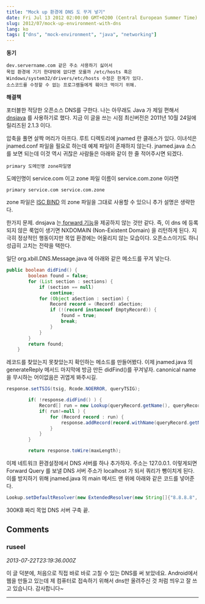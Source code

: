 ```yaml
---
title: "Mock up 환경에 DNS 도 꾸겨 넣기"
date: Fri Jul 13 2012 02:00:00 GMT+0200 (Central European Summer Time)
slug: 2012/07/mock-up-environment-with-dns
lang: ko
tags: ["dns", "mock-environment", "java", "networking"]
---
```


**동기**

	dev.servername.com 같은 주소 사용하기 싫어서
	목업 환경에 기기 한대밖에 없다면 모를까 /etc/hosts 혹은 Windows/system32/drivers/etc/hosts 수정은 한계가 있다.
	소스코드를 수정할 수 없는 프로그램들에게 훼이크 먹이기 위해.

**해결책**

포터블한 적당한 오픈소스 DNS를 구한다. 나는 아무래도 Java 가 제일 편해서 [dnsjava](http://www.xbill.org/dnsjava/) 를 사용하기로 했다. 지금 이 글을 쓰는 시점 최신버전은 2011년 10월 24일에 릴리즈된 2.1.3 이다.

압축을 풀면 살짝 머리가 아프다. 루트 디렉토리에 jnamed 란 클래스가 있다. 이녀석은 jnamed.conf 파일을 필요로 하는데 예제 파일이 존재하지 않는다. jnamed.java 소스를 보면 되는데 이것 역시 귀찮은 사람들은 아래와 같이 한 줄 적어주시면 되겠다.


```
primary 도메인명 zone파일명
```


도메인명이 service.com 이고 zone 파일 이름이 service.com.zone 이라면


```
primary service.com service.com.zone
```


zone 파일은 [ISC BIND](http://www.isc.org/software/bind/) 의 zone 파일을 그대로 사용할 수 있으니 추가 설명은 생략한다.

한가지 문제. dnsjava 는[ forward 기능](http://technet.microsoft.com/en-us/library/cc782142(v=ws.10).aspx)을 제공하지 않는 것만 같다. 즉, 이 dns 에 등록되지 않은 룩업이 생기면 NXDOMAIN (Non-Existent Domain) 을 리턴하게 된다. 지극히 정상적인 행동이지만 목업 환경에는 어울리지 않는 모습이다. 오픈소스이기도 하니 성급히 고치는 전략을 택한다.

일단 org.xbill.DNS.Message.java 에 아래와 같은 메소드를 꾸겨 넣는다.



```java
public boolean didFind() {
		boolean found = false;
		for (List section : sections) {
			if (section == null)
				continue;
			for (Object aSection : section) {
				Record record = (Record) aSection;
				if (!(record instanceof EmptyRecord)) {
					found = true;
					break;
				}
			}
		}
		return found;
	}
```



레코드를 찾았는지 못찾았는지 확인하는 메소드를 만들어봤다. 이제 jnamed.java 의 generateReply 메서드 마지막에 방금 만든 didFind()를 꾸겨넣자. canonical name 을 무시하는 어이없음은 귀엽게 봐주시길. 



```java
response.setTSIG(tsig, Rcode.NOERROR, queryTSIG);

		if( !response.didFind() ) {
			Record[] run = new Lookup(queryRecord.getName(), queryRecord.getType()).run();
			if( run!=null ) {
				for (Record record : run) {
					response.addRecord(record.withName(queryRecord.getName()), Section.ANSWER);
				}
			}
		}

		return response.toWire(maxLength);
```



이제 네트워크 환경설정에서 DNS 서버를 하나 추가하자. 주소는 127.0.0.1. 이렇게되면 Forward Query 를 보낼 DNS 서버 주소가 localhost 가 되서 쿼리가 뺑이치게 된다. 이를 방지하기 위해 jnamed.java 의 main 메서드 맨 위에 아래와 같은 코드를 넣어준다.



```java
Lookup.setDefaultResolver(new ExtendedResolver(new String[]{"8.8.8.8", "168.126.63.1"}));
```



300KB 짜리 목업 DNS 서버 구축 끝.

## Comments

### ruseel
*2013-07-22T23:19:36.000Z*

이 글 덕분에, 처음으로 직접 바로 바로 고칠 수 있는 DNS를 써 보았네요. Android에서 웹을 만들고 있는데 제 컴퓨터로 접속하기 위해서 dns만 올려주신 것 처럼 띄우고 잘 쓰고 있습니다. 감사합니다~

---
